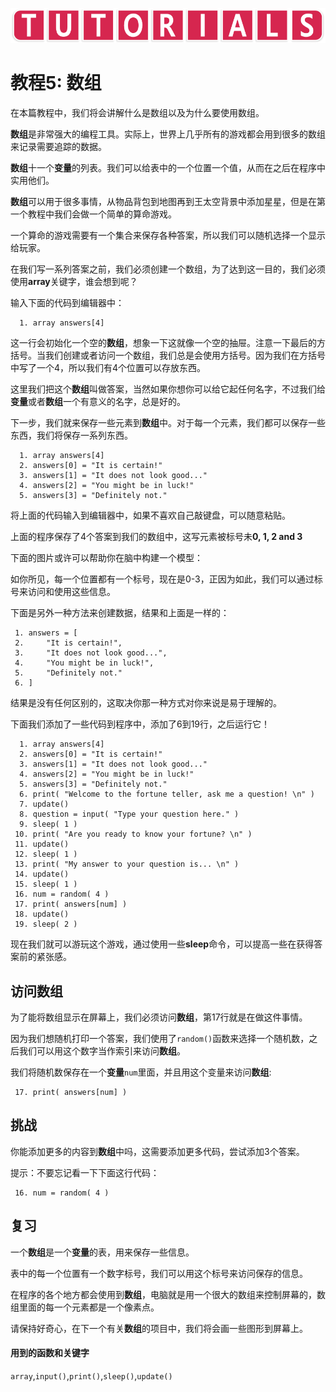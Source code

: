 ![avatar](../_images/HelpTutorial.png)

# 教程5: 数组

在本篇教程中，我们将会讲解什么是数组以及为什么要使用数组。

**数组**是非常强大的编程工具。实际上，世界上几乎所有的游戏都会用到很多的数组来记录需要追踪的数据。

**数组**十一个**变量**的列表。我们可以给表中的一个位置一个值，从而在之后在程序中实用他们。

**数组**可以用于很多事情，从物品背包到地图再到王太空背景中添加星星，但是在第一个教程中我们会做一个简单的算命游戏。

一个算命的游戏需要有一个集合来保存各种答案，所以我们可以随机选择一个显示给玩家。

在我们写一系列答案之前，我们必须创建一个数组，为了达到这一目的，我们必须使用**array**关键字，谁会想到呢？

输入下面的代码到编辑器中：

```
  1. array answers[4]
```

这一行会初始化一个空的**数组**，想象一下这就像一个空的抽屉。注意一下最后的方括号。当我们创建或者访问一个数组，我们总是会使用方括号。因为我们在方括号中写了一个4，所以我们有4个位置可以存放东西。

这里我们把这个**数组**叫做答案，当然如果你想你可以给它起任何名字，不过我们给**变量**或者**数组**一个有意义的名字，总是好的。

下一步，我们就来保存一些元素到**数组**中。对于每一个元素，我们都可以保存一些东西，我们将保存一系列东西。

```
  1. array answers[4]
  2. answers[0] = "It is certain!"
  3. answers[1] = "It does not look good..."
  4. answers[2] = "You might be in luck!"
  5. answers[3] = "Definitely not."
```

将上面的代码输入到编辑器中，如果不喜欢自己敲键盘，可以随意粘贴。

上面的程序保存了4个答案到我们的数组中，这写元素被标号未**0, 1, 2 and 3**

下面的图片或许可以帮助你在脑中构建一个模型：

如你所见，每一个位置都有一个标号，现在是0-3，正因为如此，我们可以通过标号来访问和使用这些信息。

下面是另外一种方法来创建数据，结果和上面是一样的：

```
 1. answers = [
 2.     "It is certain!",
 3.     "It does not look good...",
 4.     "You might be in luck!",
 5.     "Definitely not."
 6. ]
```

结果是没有任何区别的，这取决你那一种方式对你来说是易于理解的。

下面我们添加了一些代码到程序中，添加了6到19行，之后运行它！

```
  1. array answers[4]
  2. answers[0] = "It is certain!"
  3. answers[1] = "It does not look good..."
  4. answers[2] = "You might be in luck!"
  5. answers[3] = "Definitely not."
  6. print( "Welcome to the fortune teller, ask me a question! \n" )
  7. update()
  8. question = input( "Type your question here." )
  9. sleep( 1 )
 10. print( "Are you ready to know your fortune? \n" )
 11. update()
 12. sleep( 1 ) 
 13. print( "My answer to your question is... \n" )
 14. update()
 15. sleep( 1 )
 16. num = random( 4 )
 17. print( answers[num] ) 
 18. update()
 19. sleep( 2 )
```

现在我们就可以游玩这个游戏，通过使用一些**sleep**命令，可以提高一些在获得答案前的紧张感。


## 访问数组

为了能将数组显示在屏幕上，我们必须访问**数组**，第17行就是在做这件事情。

因为我们想随机打印一个答案，我们使用了```random()```函数来选择一个随机数，之后我们可以用这个数字当作索引来访问**数组**。

我们将随机数保存在一个**变量**```num```里面，并且用这个变量来访问**数组**:

```
 17. print( answers[num] ) 
```

## 挑战

你能添加更多的内容到**数组**中吗，这需要添加更多代码，尝试添加3个答案。

提示：不要忘记看一下下面这行代码：

```
 16. num = random( 4 )
```

## 复习

一个**数组**是一个**变量**的表，用来保存一些信息。

表中的每一个位置有一个数字标号，我们可以用这个标号来访问保存的信息。

在程序的各个地方都会使用到**数组**，电脑就是用一个很大的数组来控制屏幕的，数组里面的每一个元素都是一个像素点。

请保持好奇心，在下一个有关**数组**的项目中，我们将会画一些图形到屏幕上。


#### 用到的函数和关键字

```array```,```input()```,```print()```,```sleep()```,```update()```
